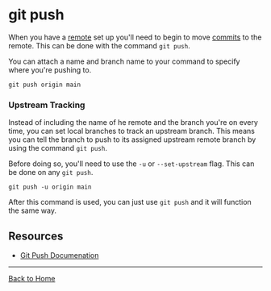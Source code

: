 # git push

When you have a [remote](./Remote.md) set up you'll need to begin to move [commits](./Commit.md) to the remote. This can be done with the command `git push`. 

You can attach a name and branch name to your command to specify where you're pushing to. 

```
git push origin main
```
### Upstream Tracking

Instead of including the name of he remote and the branch you're on every time, you can set local branches to track an upstream branch. This means you can tell the branch to push to its assigned upstream remote branch by using the command `git push`. 

Before doing so, you'll need to use the `-u` or `--set-upstream` flag. This can be done on any `git push`. 

```
git push -u origin main
```
After this command is used, you can just use `git push` and it will function the same way. 

## Resources
- [Git Push Documenation](https://git-scm.com/docs/git-push)

---
[Back to Home](../README.md)

